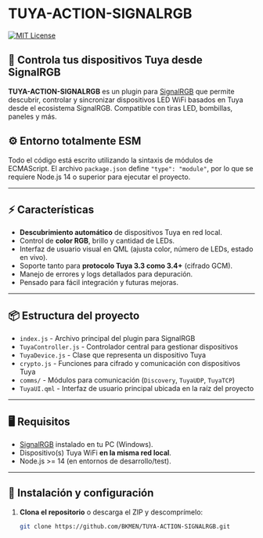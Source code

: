 # TUYA-ACTION-SIGNALRGB

[![MIT License](https://img.shields.io/badge/license-MIT-blue.svg)](LICENSE)

## 🌈 Controla tus dispositivos Tuya desde SignalRGB

**TUYA-ACTION-SIGNALRGB** es un plugin para [SignalRGB](https://www.signalrgb.com/) que permite descubrir, controlar y sincronizar dispositivos LED WiFi basados en Tuya desde el ecosistema SignalRGB. Compatible con tiras LED, bombillas, paneles y más.

## ⚙️ Entorno totalmente ESM

Todo el código está escrito utilizando la sintaxis de módulos de ECMAScript.
El archivo `package.json` define `"type": "module"`, por lo que se
requiere Node.js 14 o superior para ejecutar el proyecto.

---

## ⚡️ Características

- **Descubrimiento automático** de dispositivos Tuya en red local.
- Control de **color RGB**, brillo y cantidad de LEDs.
- Interfaz de usuario visual en QML (ajusta color, número de LEDs, estado en vivo).
- Soporte tanto para **protocolo Tuya 3.3 como 3.4+** (cifrado GCM).
- Manejo de errores y logs detallados para depuración.
- Pensado para fácil integración y futuras mejoras.

---

## 📦 Estructura del proyecto

- `index.js` - Archivo principal del plugin para SignalRGB
- `TuyaController.js` - Controlador central para gestionar dispositivos
- `TuyaDevice.js` - Clase que representa un dispositivo Tuya
- `crypto.js` - Funciones para cifrado y comunicación con dispositivos Tuya
- `comms/` - Módulos para comunicación (`Discovery`, `TuyaUDP`, `TuyaTCP`)
- `TuyaUI.qml` - Interfaz de usuario principal ubicada en la raíz del proyecto

---

## 🖥️ Requisitos

- [SignalRGB](https://www.signalrgb.com/) instalado en tu PC (Windows).
- Dispositivo(s) Tuya WiFi **en la misma red local**.
- Node.js >= 14 (en entornos de desarrollo/test).

---

## 🚀 Instalación y configuración

1. **Clona el repositorio** o descarga el ZIP y descomprímelo:
   ```bash
   git clone https://github.com/BKMEN/TUYA-ACTION-SIGNALRGB.git
   ```
